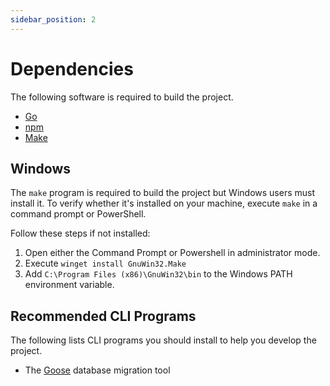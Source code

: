 ```yaml
---
sidebar_position: 2
---
```


# Dependencies

The following software is required to build the project.

- [Go](https://go.dev/dl)
- [npm](https://nodejs.org/en/download)
- [Make](https://en.wikipedia.org/wiki/Make_(software))

## Windows

The `make` program is required to build the project but Windows users must install it. 
To verify whether it's installed on your machine, execute `make` in a command prompt or PowerShell.

Follow these steps if not installed:

1. Open either the Command Prompt or Powershell in administrator mode.
2. Execute `winget install GnuWin32.Make`
3. Add `C:\Program Files (x86)\GnuWin32\bin` to the Windows PATH environment variable.


## Recommended CLI Programs 

The following lists CLI programs you should install to help you develop the project.

- The [Goose](https://github.com/pressly/goose?tab=readme-ov-file#install) database migration tool